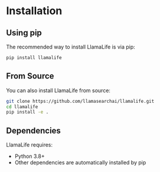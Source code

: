 # Installation

## Using pip

The recommended way to install LlamaLife is via pip:

```bash
pip install llamalife
```

## From Source

You can also install LlamaLife from source:

```bash
git clone https://github.com/llamasearchai/llamalife.git
cd llamalife
pip install -e .
```

## Dependencies

LlamaLife requires:

- Python 3.8+
- Other dependencies are automatically installed by pip
